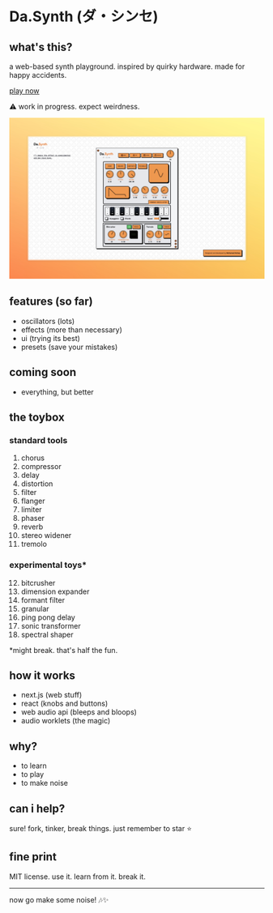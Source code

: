 # Da.Synth (ダ・シンセ)

## what's this?
a web-based synth playground.
inspired by quirky hardware.
made for happy accidents.

[play now](https://da-synth.achaq.dev)

⚠️ work in progress. expect weirdness.

![Da.Synth in action](.github/preview.jpeg)

## features (so far)
- oscillators (lots)
- effects (more than necessary)
- ui (trying its best)
- presets (save your mistakes)

## coming soon
- everything, but better

## the toybox
### standard tools
1. chorus
2. compressor
3. delay
4. distortion
5. filter
6. flanger
7. limiter
8. phaser
9. reverb
10. stereo widener
11. tremolo

### experimental toys*
12. bitcrusher
13. dimension expander
14. formant filter
15. granular
16. ping pong delay
17. sonic transformer
18. spectral shaper

*might break. that's half the fun.

## how it works
- next.js (web stuff)
- react (knobs and buttons)
- web audio api (bleeps and bloops)
- audio worklets (the magic)

## why?
- to learn
- to play
- to make noise

## can i help?
sure! fork, tinker, break things.
just remember to star ⭐

## fine print
MIT license. use it. learn from it. break it.

---

now go make some noise! 🎶✨

